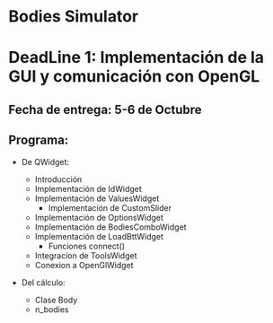 # Bodies Simulator

# DeadLine 1: Implementación de la GUI y comunicación con OpenGL

## Fecha de entrega: 5-6 de Octubre

## Programa:
* De QWidget:
	* Introducción
	* Implementación de IdWidget
	* Implementación de ValuesWidget
		* Implementación de CustomSlider
	* Implementación de OptionsWidget
	* Implementación de BodiesComboWidget
	* Implementación de LoadBttWidget
		* Funciones connect()
	* Integracion de ToolsWidget
	* Conexion a OpenGlWidget

* Del cálculo:
	* Clase Body
	* n_bodies
